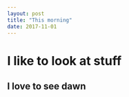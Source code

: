 ```yaml
---
layout: post
title: "This morning" 
date: 2017-11-01 
---
```


 # I like to look at stuff 
  ## I love to see dawn
  		
